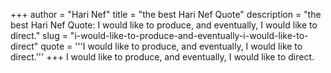 +++
author = "Hari Nef"
title = "the best Hari Nef Quote"
description = "the best Hari Nef Quote: I would like to produce, and eventually, I would like to direct."
slug = "i-would-like-to-produce-and-eventually-i-would-like-to-direct"
quote = '''I would like to produce, and eventually, I would like to direct.'''
+++
I would like to produce, and eventually, I would like to direct.
